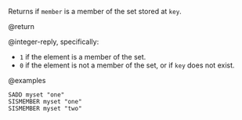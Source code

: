 Returns if `member` is a member of the set stored at `key`.

@return

@integer-reply, specifically:

- `1` if the element is a member of the set.
- `0` if the element is not a member of the set, or if `key` does not exist.

@examples

```cli
SADD myset "one"
SISMEMBER myset "one"
SISMEMBER myset "two"
```
